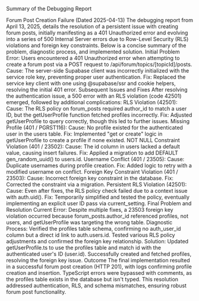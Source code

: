 Summary of the Debugging Report
 
Forum Post Creation Failure (Dated 2025-04-13)
The debugging report from April 13, 2025, details the resolution of a persistent issue with creating forum posts, initially manifesting as a 401 Unauthorized error and evolving into a series of 500 Internal Server errors due to Row-Level Security (RLS) violations and foreign key constraints. Below is a concise summary of the problem, diagnostic process, and implemented solution.
Initial Problem
Error: Users encountered a 401 Unauthorized error when attempting to create a forum post via a POST request to /api/forum/topics/[topicId]/posts.
Cause: The server-side Supabase client was incorrectly initialized with the service role key, preventing proper user authentication.
Fix: Replaced the service key client with one using @supabase/ssr and cookie helpers, resolving the initial 401 error.
Subsequent Issues and Fixes
After resolving the authentication issue, a 500 error with an RLS violation (code 42501) emerged, followed by additional complications:
RLS Violation (42501):
Cause: The RLS policy on forum_posts required author_id to match a user ID, but the getUserProfile function fetched profiles incorrectly.
Fix: Adjusted getUserProfile to query correctly, though this led to further issues.
Missing Profile (401 / PGRST116):
Cause: No profile existed for the authenticated user in the users table.
Fix: Implemented "get or create" logic in getUserProfile to create a profile if none existed.
NOT NULL Constraint Violation (401 / 23502):
Cause: The id column in users lacked a default value, causing insert failures.
Fix: Applied a migration to add DEFAULT gen_random_uuid() to users.id.
Username Conflict (401 / 23505):
Cause: Duplicate usernames during profile creation.
Fix: Added logic to retry with a modified username on conflict.
Foreign Key Constraint Violation (401 / 23503):
Cause: Incorrect foreign key constraint in the database.
Fix: Corrected the constraint via a migration.
Persistent RLS Violation (42501):
Cause: Even after fixes, the RLS policy check failed due to a context issue with auth.uid().
Fix: Temporarily simplified and tested the policy, eventually implementing an explicit user ID pass via current_setting.
Final Problem and Resolution
Current Error: Despite multiple fixes, a 23503 foreign key violation occurred because forum_posts.author_id referenced profiles, not users, and getUserProfile was targeting the wrong table.
Diagnostic Process:
Verified the profiles table schema, confirming no auth_user_id column but a direct id link to auth.users.id.
Tested various RLS policy adjustments and confirmed the foreign key relationship.
Solution:
Updated getUserProfile.ts to use the profiles table and match id with the authenticated user's ID (user.id).
Successfully created and fetched profiles, resolving the foreign key issue.
Outcome
The final implementation resulted in a successful forum post creation (HTTP 201), with logs confirming profile creation and insertion.
TypeScript errors were bypassed with comments, as the profiles table exists in the database but isn't typed.
This resolution addressed authentication, RLS, and schema mismatches, ensuring robust forum post functionality.